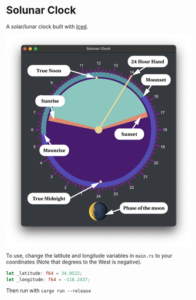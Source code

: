 # Solunar Clock
A solar/lunar clock built with [Iced](https://github.com/iced-rs/iced).

![alt text](resources/solar_lunar_clock_explanation.png "Solar Lunar Clock app screenshot")

To use, change the latitute and longitude variables in `main.rs` to your coordinates (Note that degrees to the West is negative).

```rust
let _latitude: f64 = 34.0522;
let _longitude: f64 = -118.2437;
```

Then run with `cargo run --release`